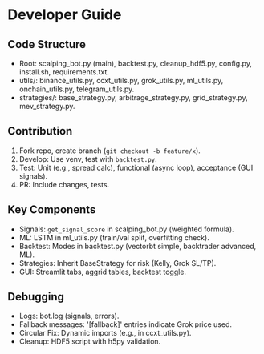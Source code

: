 # Developer Guide

## Code Structure
- Root: scalping_bot.py (main), backtest.py, cleanup_hdf5.py, config.py, install.sh, requirements.txt.
- utils/: binance_utils.py, ccxt_utils.py, grok_utils.py, ml_utils.py, onchain_utils.py, telegram_utils.py.
- strategies/: base_strategy.py, arbitrage_strategy.py, grid_strategy.py, mev_strategy.py.

## Contribution
1. Fork repo, create branch (`git checkout -b feature/x`).
2. Develop: Use venv, test with `backtest.py`.
3. Test: Unit (e.g., spread calc), functional (async loop), acceptance (GUI signals).
4. PR: Include changes, tests.

## Key Components
- Signals: `get_signal_score` in scalping_bot.py (weighted formula).
- ML: LSTM in ml_utils.py (train/val split, overfitting check).
- Backtest: Modes in backtest.py (vectorbt simple, backtrader advanced, ML).
- Strategies: Inherit BaseStrategy for risk (Kelly, Grok SL/TP).
- GUI: Streamlit tabs, aggrid tables, backtest toggle.

## Debugging
- Logs: bot.log (signals, errors).
- Fallback messages: '[fallback]' entries indicate Grok price used.
- Circular Fix: Dynamic imports (e.g., in ccxt_utils.py).
- Cleanup: HDF5 script with h5py validation.
